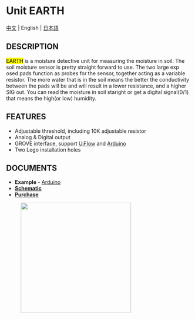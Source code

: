 # Unit EARTH

[中文](/zh_CN/product_documents/units/unit_earth) | English | [日本語](ja/product_documents/units/unit_earth)

## DESCRIPTION

<mark>EARTH</mark> is a moisture detective unit for measuring the moisture in soil. The soil moisture sensor is pretty straight forward to use. The two large exp osed pads function as probes for the sensor, together acting as a variable resistor. The more water that is in the soil means the better the conductivity between the pads will be and will result in a lower resistance, and a higher SIG out.
You can read the moisture in soil staright or get a digital signal(0/1) that means the high(or low) humidity.

## FEATURES

-  Adjustable threshold, including 10K adjustable resistor
-  Analog & Digital output
-  GROVE interface, support [UiFlow](http://flow.m5stack.com) and [Arduino](http://www.arduino.cc)
-  Two Lego installation holes

## DOCUMENTS

-  **Example** - [Arduino](https://github.com/m5stack/M5Stack/tree/master/examples/Unit/Earth)
- **[Schematic](https://github.com/m5stack/M5-Schematic/blob/master/Units/UNIT_EARTH.pdf)**
- **[Purchase](https://www.aliexpress.com/store/product/M5Stack-Official-Earth-Module-Grove-Compatible-Soil-monitoring-Analog-and-Digital-Output/3226069_32922643696.html?spm=2114.12010615.8148356.2.45434ff2lDdyLQ)**

<figure>
    <img src="assets/img/product_pics/units/M5GO_Unit_moisture.jpg" height="300" width="300">
</figure>
